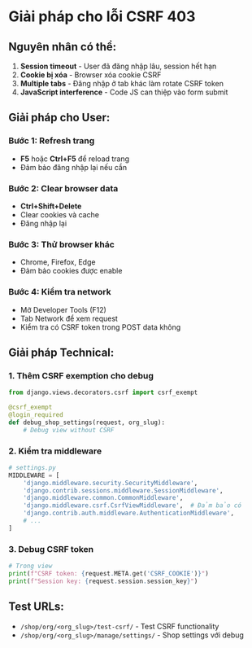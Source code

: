 # Giải pháp cho lỗi CSRF 403

## Nguyên nhân có thể:
1. **Session timeout** - User đã đăng nhập lâu, session hết hạn
2. **Cookie bị xóa** - Browser xóa cookie CSRF
3. **Multiple tabs** - Đăng nhập ở tab khác làm rotate CSRF token
4. **JavaScript interference** - Code JS can thiệp vào form submit

## Giải pháp cho User:

### Bước 1: Refresh trang
- **F5** hoặc **Ctrl+F5** để reload trang
- Đảm bảo đăng nhập lại nếu cần

### Bước 2: Clear browser data
- **Ctrl+Shift+Delete**
- Clear cookies và cache
- Đăng nhập lại

### Bước 3: Thử browser khác
- Chrome, Firefox, Edge
- Đảm bảo cookies được enable

### Bước 4: Kiểm tra network
- Mở Developer Tools (F12)
- Tab Network để xem request
- Kiểm tra có CSRF token trong POST data không

## Giải pháp Technical:

### 1. Thêm CSRF exemption cho debug
```python
from django.views.decorators.csrf import csrf_exempt

@csrf_exempt
@login_required  
def debug_shop_settings(request, org_slug):
    # Debug view without CSRF
```

### 2. Kiểm tra middleware
```python
# settings.py
MIDDLEWARE = [
    'django.middleware.security.SecurityMiddleware',
    'django.contrib.sessions.middleware.SessionMiddleware',
    'django.middleware.common.CommonMiddleware',
    'django.middleware.csrf.CsrfViewMiddleware',  # Đảm bảo có
    'django.contrib.auth.middleware.AuthenticationMiddleware',
    # ...
]
```

### 3. Debug CSRF token
```python
# Trong view
print(f"CSRF token: {request.META.get('CSRF_COOKIE')}")
print(f"Session key: {request.session.session_key}")
```

## Test URLs:
- `/shop/org/<org_slug>/test-csrf/` - Test CSRF functionality
- `/shop/org/<org_slug>/manage/settings/` - Shop settings với debug
